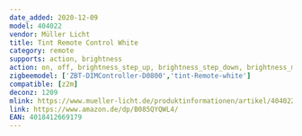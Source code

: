 ```yaml
---
date_added: 2020-12-09
model: 404022
vendor: Müller Licht 
title: Tint Remote Control White
category: remote
supports: action, brightness
action: on, off, brightness_step_up, brightness_step_down, brightness_move_up, brightness_move_down,brightness_stop, color_temperature_move
zigbeemodel: ['ZBT-DIMController-D0800','tint-Remote-white']
compatible: [z2m]
deconz: 1209
mlink: https://www.mueller-licht.de/produktinformationen/artikel/404022/
link: https://www.amazon.de/dp/B085QYQWL4/
EAN: 4018412669179
---
```

